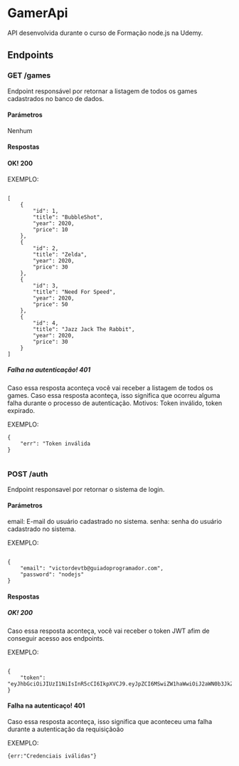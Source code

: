 # GamerApi
API desenvolvida durante o curso de Formação node.js na Udemy.
## Endpoints
### GET /games
Endpoint responsável por retornar a listagem de todos os games cadastrados no  banco de dados. 
#### Parámetros 
Nenhum
#### Respostas
#### OK! 200
EXEMPLO:

```

[
    {
        "id": 1,
        "title": "BubbleShot",
        "year": 2020,
        "price": 10
    },
    {
        "id": 2,
        "title": "Zelda",
        "year": 2020,
        "price": 30
    },
    {
        "id": 3,
        "title": "Need For Speed",
        "year": 2020,
        "price": 50
    },
    {
        "id": 4,
        "title": "Jazz Jack The Rabbit",
        "year": 2020,
        "price": 30
    }
]

```

##### Falha na autenticação! 401
Caso essa resposta aconteça você  vai receber a listagem de todos os games.
Caso essa resposta aconteça, isso significa que ocorreu alguma falha durante o processo de autenticação. Motivos: Token inválido, token expirado.

EXEMPLO:

```
{
    "err": "Token inválida
}


```

### POST /auth
Endpoint responsavel por retornar o sistema de login.

#### Parámetros

email: E-mail do usuário cadastrado no sistema.
senha: senha do usuário cadastrado no sistema.

EXEMPLO: 

``` 

{
    "email": "victordevtb@guiadoprogramador.com",
    "password": "nodejs"
}

```

#### Respostas
##### OK! 200
Caso essa resposta aconteça, você vai receber o token JWT afim de conseguir acesso aos endpoints. 

EXEMPLO:

```

{
    "token": "eyJhbGciOiJIUzI1NiIsInR5cCI6IkpXVCJ9.eyJpZCI6MSwiZW1haWwiOiJ2aWN0b3JkZXZ0YkBndWlhZG9wcm9ncmFtYWRvci5jb20iLCJpYXQiOjE1OTg4ODgzMDksImV4cCI6MTU5OTA2MTEwOX0.dM1Q0wlWrLfaIcyeCoF_kgG_OBikajSHErOpqoeAPX0"
}

```

#### Falha na autenticaço! 401
Caso essa resposta aconteça, isso significa que aconteceu uma falha durante a autenticação da requisiçãoão 

EXEMPLO:

```
{err:"Credenciais iválidas"}

```
